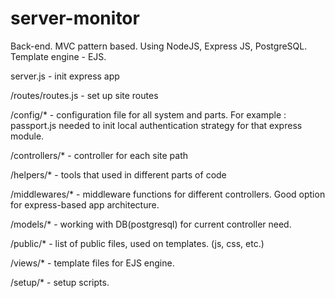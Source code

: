 # server-monitor
Back-end. 
MVC pattern based. Using NodeJS, Express JS, PostgreSQL. Template engine - EJS.

server.js - init express app

/routes/routes.js - set up site routes 

/config/* - configuration file for all system and parts. For example : passport.js needed to init local authentication strategy for that express module.

/controllers/* - controller for each site path

/helpers/* - tools that used in different parts of code

/middlewares/* - middleware functions for different controllers. Good option for express-based app architecture.

/models/* - working with DB(postgresql) for current controller need.

/public/* - list of public files, used on templates. (js, css, etc.)

/views/* - template files for EJS engine.

/setup/* - setup scripts.

